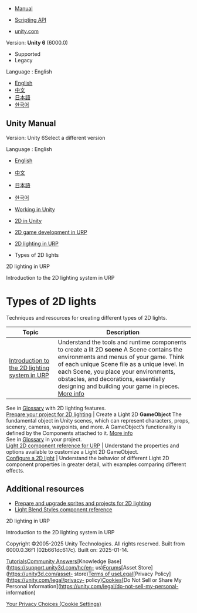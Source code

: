 [](https://docs.unity3d.com)

  * [Manual](../Manual/index.html)
  * [Scripting API](../ScriptReference/index.html)

  * [unity.com](https://unity.com/)

Version: **Unity 6** (6000.0)

  * Supported
  * Legacy

Language : English

  * [English](/Manual/urp/LightTypes.html)
  * [中文](/cn/current/Manual/urp/LightTypes.html)
  * [日本語](/ja/current/Manual/urp/LightTypes.html)
  * [한국어](/kr/current/Manual/urp/LightTypes.html)

[](https://docs.unity3d.com)

## Unity Manual

Version: Unity 6Select a different version

Language : English

  * [English](/Manual/urp/LightTypes.html)
  * [中文](/cn/current/Manual/urp/LightTypes.html)
  * [日本語](/ja/current/Manual/urp/LightTypes.html)
  * [한국어](/kr/current/Manual/urp/LightTypes.html)

  * [Working in Unity](../working-in-unity.html)
  * [2D in Unity](../Unity2D.html)
  * [2D game development in URP](../2d-urp-landing.html)
  * [2D lighting in URP](../urp/2d-index.html)
  * Types of 2D lights

[](../urp/2d-index.html)

2D lighting in URP

[](../urp/Lights-2D-intro.html)

Introduction to the 2D lighting system in URP

# Types of 2D lights

Techniques and resources for creating different types of 2D lights.

Topic | Description  
---|---  
[Introduction to the 2D lighting system in URP](Lights-2D-intro.html) | Understand the tools and runtime components to create a lit 2D **scene** A Scene contains the environments and menus of your game. Think of each unique Scene file as a unique level. In each Scene, you place your environments, obstacles, and decorations, essentially designing and building your game in pieces. [More info](../CreatingScenes.html)  
See in [Glossary](../Glossary.html#Scene) with 2D lighting features.  
[Prepare your project for 2D lighting](create-light-2d.html) | Create a Light 2D **GameObject** The fundamental object in Unity scenes, which can represent characters, props, scenery, cameras, waypoints, and more. A GameObject’s functionality is defined by the Components attached to it. [More info](../class-GameObject.html)  
See in [Glossary](../Glossary.html#GameObject) in your project.  
[Light 2D component reference for URP](2DLightProperties.html) | Understand the properties and options available to customize a Light 2D GameObject.  
[Configure a 2D light](2d-light-properties-explained.html) | Understand the behavior of different Light 2D component properties in greater detail, with examples comparing different effects.  
  
## Additional resources

  * [Prepare and upgrade sprites and projects for 2D lighting](PrepShader.html)
  * [Light Blend Styles component reference](LightBlendStyles.html)

[](../urp/2d-index.html)

2D lighting in URP

[](../urp/Lights-2D-intro.html)

Introduction to the 2D lighting system in URP

Copyright ©2005-2025 Unity Technologies. All rights reserved. Built from
6000.0.36f1 (02b661dc617c). Built on: 2025-01-14.

[Tutorials](https://learn.unity.com/)[Community
Answers](https://answers.unity3d.com)[Knowledge
Base](https://support.unity3d.com/hc/en-
us)[Forums](https://forum.unity3d.com)[Asset Store](https://unity3d.com/asset-
store)[Terms of
use](https://docs.unity3d.com/Manual/TermsOfUse.html)[Legal](https://unity.com/legal)[Privacy
Policy](https://unity.com/legal/privacy-
policy)[Cookies](https://unity.com/legal/cookie-policy)[Do Not Sell or Share
My Personal Information](https://unity.com/legal/do-not-sell-my-personal-
information)

[Your Privacy Choices (Cookie Settings)](javascript:void\(0\);)

